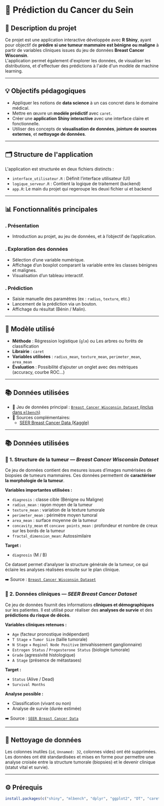 # 🧬 Prédiction du Cancer du Sein

## 📌 Description du projet

Ce projet est une application interactive développée avec **R Shiny**, ayant pour objectif de **prédire si une tumeur mammaire est bénigne ou maligne** à partir de variables cliniques issues du jeu de données **Breast Cancer Wisconsin**.  
L'application permet également d'explorer les données, de visualiser les distributions, et d'effectuer des prédictions à l'aide d'un modèle de machine learning.

---

## 💡 Objectifs pédagogiques

- Appliquer les notions de **data science** à un cas concret dans le domaine médical.
- Mettre en œuvre un **modèle prédictif** avec `caret`.
- Créer une **application Shiny interactive** avec une interface claire et fonctionnelle.
- Utiliser des concepts de **visualisation de données**, **jointure de sources externes**, et **nettoyage de données**.

---

## 🗂 Structure de l'application

L'application est structurée en deux fichiers distincts :

- `interface_utilisateur.R` : Définit l’interface utilisateur (UI)
- `logique_serveur.R` : Contient la logique de traitement (backend)
- `app.R`: Le main du projet qui regeroupe les deuxi fichier ui et backend

---

## 📊 Fonctionnalités principales

### . **Présentation**
- Introduction au projet, au jeu de données, et à l’objectif de l’application.

### . **Exploration des données**
- Sélection d’une variable numérique.
- Affichage d’un boxplot comparant la variable entre les classes bénignes et malignes.
- Visualisation d’un tableau interactif.

### . **Prédiction**
- Saisie manuelle des paramètres (ex : `radius`, `texture`, etc.)
- Lancement de la prédiction via un bouton.
- Affichage du résultat (Bénin / Malin).

---

## 🧠 Modèle utilisé

- **Méthode** : Régression logistique (`glm`)  ou Les arbres ou forêts de classification
- **Librairie** : `caret`
- **Variables utilisées** : `radius_mean`, `texture_mean`, `perimeter_mean`, `area_mean`
- **Évaluation** : Possibilité d’ajouter un onglet avec des métriques (accuracy, courbe ROC...)

---

## 📚 Données utilisées

- 📌 Jeu de données principal : [`Breast Cancer Wisconsin Dataset` (inclus dans `mlbench`)](https://www.kaggle.com/datasets/uciml/breast-cancer-wisconsin-data)
- 🔗 Sources complémentaires:
  - [SEER Breast Cancer Data (Kaggle)](https://www.kaggle.com/datasets/mansigambhir13/seer-breast-cancer-dataset/code)

---

## 📚 Données utilisées

### 🔬 1. Structure de la tumeur — *Breast Cancer Wisconsin Dataset*

Ce jeu de données contient des mesures issues d’images numérisées de biopsies de tumeurs mammaires. Ces données permettent de **caractériser la morphologie de la tumeur**.

**Variables importantes utilisées :**

* `diagnosis` : classe cible (Bénigne ou Maligne)
* `radius_mean` : rayon moyen de la tumeur
* `texture_mean` : variation de la texture tumorale
* `perimeter_mean` : périmètre moyen tumoral
* `area_mean` : surface moyenne de la tumeur
* `concavity_mean` et `concave points_mean` : profondeur et nombre de creux sur les bords de la tumeur
* `fractal_dimension_mean`: Autossimilaire

**Target :**

* `diagnosis` (M / B)

Ce dataset permet d’analyser la structure générale de la tumeur, ce qui éclaire les analyses réalisées ensuite sur le plan clinique.

➡️ Source : [`Breast Cancer Wisconsin Dataset`](https://www.kaggle.com/datasets/uciml/breast-cancer-wisconsin-data)

### 🏥 2. Données cliniques — *SEER Breast Cancer Dataset*

Ce jeu de données fournit des informations **cliniques et démographiques** sur les patientes. Il est utilisé pour réaliser des **analyses de survie** et des **prédictions du risque de décès**.

**Variables cliniques retenues :**

* `Age` (facteur pronostique indépendant)
* `T Stage` + `Tumor Size` (taille tumorale)
* `N Stage` + `Reginol Node Positive` (envahissement ganglionnaire)
* `Estrogen Status` / `Progesterone Status` (biologie tumorale)
* `Grade` (agressivité histologique)
* `A Stage` (présence de métastases)

**Target :**

* `Status` (Alive / Dead)
* `Survival Months`

**Analyse possible :**

* Classification (vivant ou non)
* Analyse de survie (durée estimée)

➡️ Source : [`SEER Breast Cancer Data`](https://www.kaggle.com/datasets/mansigambhir13/seer-breast-cancer-dataset/code)

---

## 🧹 Nettoyage de données

Les colonnes inutiles (`id`, `Unnamed: 32`, colonnes vides) ont été supprimées. Les données ont été standardisées et mises en forme pour permettre une analyse croisée entre la structure tumorale (biopsies) et le devenir clinique (statut vital et survie).

---

## ⚙️ Prérequis

```r
install.packages(c("shiny", "mlbench", "dplyr", "ggplot2", "DT", "caret"))